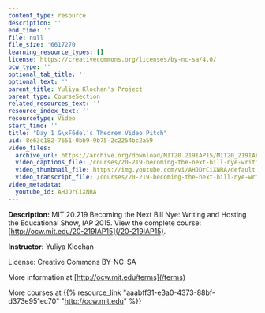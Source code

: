 ```yaml
---
content_type: resource
description: ''
end_time: ''
file: null
file_size: '6617270'
learning_resource_types: []
license: https://creativecommons.org/licenses/by-nc-sa/4.0/
ocw_type: ''
optional_tab_title: ''
optional_text: ''
parent_title: Yuliya Klochan's Project
parent_type: CourseSection
related_resources_text: ''
resource_index_text: ''
resourcetype: Video
start_time: ''
title: "Day 1 G\xF6del's Theorem Video Pitch"
uid: 8e63c182-7651-0bb9-9b75-2c2254bc2a59
video_files:
  archive_url: https://archive.org/download/MIT20.219IAP15/MIT20_219IAP15_YK_D01_Pitch_360p.mp4
  video_captions_file: /courses/20-219-becoming-the-next-bill-nye-writing-and-hosting-the-educational-show-january-iap-2015/a5c416a424c857e9816834ac72fb4e29_AHJDrCiXNRA.vtt
  video_thumbnail_file: https://img.youtube.com/vi/AHJDrCiXNRA/default.jpg
  video_transcript_file: /courses/20-219-becoming-the-next-bill-nye-writing-and-hosting-the-educational-show-january-iap-2015/5790b452bfcbb2d989051a27ed4fa05a_AHJDrCiXNRA.pdf
video_metadata:
  youtube_id: AHJDrCiXNRA
---
```


**Description:** MIT 20.219 Becoming the Next Bill Nye: Writing and Hosting the Educational Show, IAP 2015. View the complete course: [http://ocw.mit.edu/20-219IAP15](/20-219IAP15).

**Instructor:** Yuliya Klochan

License: Creative Commons BY-NC-SA

More information at [http://ocw.mit.edu/terms](/terms)

More courses at {{% resource_link "aaabff31-e3a0-4373-88bf-d373e951ec70" "http://ocw.mit.edu" %}}

